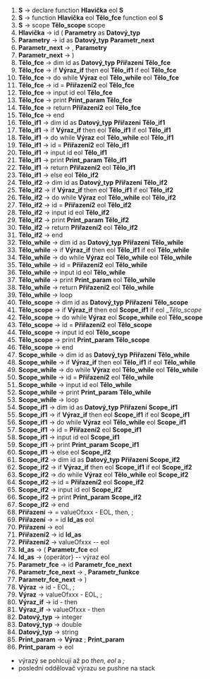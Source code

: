  1. __S__ 					→	declare  function __Hlavička__ eol __S__
 2. __S__					→	function __Hlavička__ eol __Tělo_fce__ function eol __S__
 3. __S__					→	scope __Tělo_scope__ scope
 4. __Hlavička__			→	id ( __Parametry__ as __Datový_typ__
 5. __Parametry__			→	id as __Datový_typ__ __Parametr_next__
 6. __Parametr_next__		→	, __Parametry__
 7. __Parametr_next__		→	)
 8. __Tělo_fce__			→	dim id as __Datový_typ__ __Přiřazení__ __Tělo_fce__
 9. __Tělo_fce__			→	if __Výraz_if__ then eol __Tělo_if1__ if eol __Tělo_fce__	
10. __Tělo_fce__			→	do while __Výraz__ eol __Tělo_while__ eol __Tělo_fce__
11. __Tělo_fce__			→	id = __Přiřazení2__ eol __Tělo_fce__
12. __Tělo_fce__			→	input id eol __Tělo_fce__
13. __Tělo_fce__			→	print __Print_param__ __Tělo_fce__
14. __Tělo_fce__			→	return __Přiřazení2__ eol __Tělo_fce__
15. __Tělo_fce__			→	end
16. __Tělo_if1__			→	dim id as __Datový_typ__ __Přiřazení__ __Tělo_if1__
17. __Tělo_if1__			→	if __Výraz_if__ then eol __Tělo_if1__ if eol __Tělo_if1__
18. __Tělo_if1__			→	do while __Výraz__ eol __Tělo_while__ eol __Tělo_if1__
19. __Tělo_if1__			→	id = __Přiřazení2__ eol __Tělo_if1__
20. __Tělo_if1__			→	input id eol __Tělo_if1__
21. __Tělo_if1__			→	print __Print_param__ __Tělo_if1__
22. __Tělo_if1__			→	return __Přiřazení2__ eol __Tělo_if1__
23. __Tělo_if1__			→	else eol __Tělo_if2__
24. __Tělo_if2__			→	dim id as __Datový_typ__ __Přiřazení__ __Tělo_if2__
25. __Tělo_if2__			→	if __Výraz_if__ then eol __Tělo_if1__ if eol __Tělo_if2__
26. __Tělo_if2__			→	do while __Výraz__ eol __Tělo_while__ eol __Tělo_if2__
27. __Tělo_if2__			→	id = __Přiřazení2__ eol __Tělo_if2__
28. __Tělo_if2__			→	input id eol __Tělo_if2__
29. __Tělo_if2__			→	print __Print_param__ __Tělo_if2__
30. __Tělo_if2__			→	return __Přiřazení2__ eol __Tělo_if2__
31. __Tělo_if2__			→	end
32. __Tělo_while__			→	dim id as __Datový_typ__ __Přiřazení__ __Tělo_while__
33. __Tělo_while__			→	if __Výraz_if__ then eol __Tělo_if1__ if eol __Tělo_while__
34. __Tělo_while__			→	do while __Výraz__ eol __Tělo_while__ eol __Tělo_while__
35. __Tělo_while__			→	id = __Přiřazení2__ eol __Tělo_while__
36. __Tělo_while__			→	input id eol __Tělo_while__
37. __Tělo_while__			→	print __Print_param__ eol __Tělo_while__
38. __Tělo_while__			→	return __Přiřazení2__ eol __Tělo_while__
39. __Tělo_while__			→	loop
40. __Tělo_scope__			→	dim id as __Datový_typ__ __Přiřazení__ __Tělo_scope__
41. __Tělo_scope__			→	if __Výraz_if__ then eol __Scope_if1__ if eol __Tělo_scope_
42. __Tělo_scope__			→	do while __Výraz__ eol __Scope_while__ eol __Tělo_scope__
43. __Tělo_scope__			→	id = __Přiřazení2__ eol __Tělo_scope__
44. __Tělo_scope__			→	input id eol __Tělo_scope__
45. __Tělo_scope__			→	print __Print_param__ __Tělo_scope__
46. __Tělo_scope__			→	end
47. __Scope_while__			→	dim id as __Datový_typ__ __Přiřazení__ __Tělo_while__
48. __Scope_while__			→	if __Výraz_if__ then eol __Tělo_if1__ if eol __Tělo_while__
49. __Scope_while__			→	do while __Výraz__ eol __Tělo_while__ eol __Tělo_while__
50. __Scope_while__			→	id = __Přiřazení2__ eol __Tělo_while__
51. __Scope_while__			→	input id eol __Tělo_while__
52. __Scope_while__			→	print __Print_param__ __Tělo_while__
53. __Scope_while__			→	loop
54. __Scope_if1__			→	dim id as __Datový_typ__ __Přiřazení__ __Scope_if1__
55. __Scope_if1__			→	if __Výraz_if__ then eol __Scope_if1__ if eol __Scope_if1__
56. __Scope_if1__			→	do while __Výraz__ eol __Tělo_while__ eol __Scope_if1__
57. __Scope_if1__			→	id = __Přiřazení2__ eol __Scope_if1__
58. __Scope_if1__			→	input id eol __Scope_if1__
59. __Scope_if1__			→	print __Print_param__ __Scope_if1__
60. __Scope_if1__			→	else eol __Scope_if2__
61. __Scope_if2__			→	dim id as __Datový_typ__ __Přiřazení__ __Scope_if2__
62. __Scope_if2__			→	if __Výraz_if__ then eol __Scope_if1__ if eol __Scope_if2__
63. __Scope_if2__			→	do while __Výraz__ eol __Tělo_while__ eol __Scope_if2__
64. __Scope_if2__			→	id = __Přiřazení2__ eol __Scope_if2__
65. __Scope_if2__			→	input id eol __Scope_if2__
66. __Scope_if2__			→	print __Print_param__ __Scope_if2__
67. __Scope_if2__			→	end
68. __Přiřazení__			→	= valueOfxxx - EOL, then, ;
69. __Přiřazení__			→	= id __Id_as__ eol
70. __Přiřazení__			→ 	eol
71. __Přiřazení2__			→	id __Id_as__
72. __Přiřazení2__			→	valueOfxxx -- eol
73. __Id_as__				→	( __Parametr_fce__ eol
74. __Id_as__				→	{operátor} -- výraz eol
75. __Parametr_fce__ 		→	id __Parametr_fce_next__
76. __Parametr_fce_next__	→	, __Parametr_funkce__
77. __Parametr_fce_next__	→	)
78. __Výraz__				→	id - EOL, ;
79. __Výraz__				→	valueOfxxx - EOL, ;
80. __Výraz_if__			→	id - then
81. __Výraz_if__			→	valueOfxxx - then
82. __Datový_typ__			→	integer
83. __Datový_typ__			→	double
84. __Datový_typ__			→	string
85. __Print_param__			→	__Výraz__ ; __Print_param__
86. __Print_param__			→	eol


*	výrazý se pohlcují až po _then_, _eol_ a _;_
*	poslední oddělovač výrazu se pushne na stack
